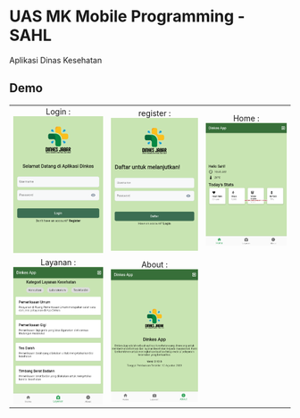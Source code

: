 # UAS MK Mobile Programming - SAHL

Aplikasi Dinas Kesehatan

## Demo
| | | |
|:-------------------------:|:-------------------------:|:-------------------------:|
|Login : <img width="1024" src="https://github.com/MasSahal/uas-smt4-mobile-programming/blob/main/assets/login.png?raw=true">|register : <img width="1024" src="https://github.com/MasSahal/uas-smt4-mobile-programming/blob/main/assets/register.png?raw=true">|Home : <img width="1024" src="https://github.com/MasSahal/uas-smt4-mobile-programming/blob/main/assets/home.png?raw=true">|
|Layanan : <img width="1024" src="https://github.com/MasSahal/uas-smt4-mobile-programming/blob/main/assets/layanan.png?raw=true">|About : <img width="1024" src="https://github.com/MasSahal/uas-smt4-mobile-programming/blob/main/assets/about.png?raw=true">|